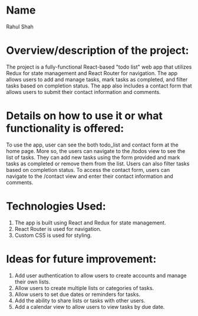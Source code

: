 # Name
Rahul Shah

# Overview/description of the project:
The project is a fully-functional React-based "todo list" web app that utilizes Redux for state management and React Router for navigation. The app allows users to add and manage tasks, mark tasks as completed, and filter tasks based on completion status. The app also includes a contact form that allows users to submit their contact information and comments.

# Details on how to use it or what functionality is offered:
To use the app, user can see the both todo_list and contact form at the home page. More so, the users can navigate to the /todos view to see the list of tasks. They can add new tasks using the form provided and mark tasks as completed or remove them from the list. Users can also filter tasks based on completion status. To access the contact form, users can navigate to the /contact view and enter their contact information and comments.

# Technologies Used:
1. The app is built using React and Redux for state management. 
2. React Router is used for navigation. 
3. Custom CSS is used for styling.

# Ideas for future improvement:

1. Add user authentication to allow users to create accounts and manage their own lists.
2. Allow users to create multiple lists or categories of tasks.
3. Allow users to set due dates or reminders for tasks.
4. Add the ability to share lists or tasks with other users.
5. Add a calendar view to allow users to view tasks by due date.





